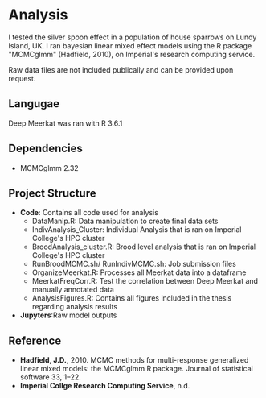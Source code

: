# Analysis
I tested the silver spoon effect in a population of house sparrows on Lundy Island, UK. I ran bayesian linear mixed effect models using the R package "MCMCglmm" (Hadfield, 2010), on Imperial's research computing service.

Raw data files are not included publically and can be provided upon request.

## Langugae
Deep Meerkat was ran with R 3.6.1

## Dependencies
- MCMCglmm 2.32

## Project Structure
- **Code**: Contains all code used for analysis  
    - DataManip.R: Data manipulation to create final data sets  
    - IndivAnalysis_Cluster: Individual Analysis that is ran on Imperial College's HPC cluster  
    - BroodAnalysis_cluster.R: Brood level analysis that is ran on Imperial College's HPC cluster  
    - RunBroodMCMC.sh/ RunIndivMCMC.sh: Job submission files
    - OrganizeMeerkat.R: Processes all Meerkat data into a dataframe
    - MeerkatFreqCorr.R: Test the correlation between Deep Meerkat and manually annotated data
    - AnalysisFigures.R: Contains all figures included in the thesis regarding analysis results  
- **Jupyters**:Raw model outputs  


## Reference
- **Hadfield, J.D.**, 2010. MCMC methods for multi-response generalized linear mixed models: the MCMCglmm R package. Journal of statistical software 33, 1–22.
- **Imperial Collge Research Computing Service**, n.d.